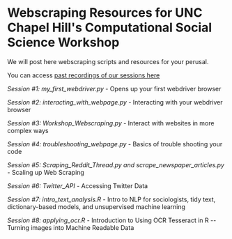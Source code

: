 # Webscraping Resources for UNC Chapel Hill's Computational Social Science Workshop
We will post here webscraping scripts and resources for your perusal. 

You can access [past recordings of our sessions here](https://youtube.com/playlist?list=PLz3DI2asxT9qff2Bb7pi35yb_6ImhQc_2)

*Session #1: my_first_webdriver.py* - Opens up your first webdriver browser

*Session #2: interacting_with_webpage.py* - Interacting with your webdriver browser

*Session #3: Workshop_Webscraping.py* - Interact with websites in more complex ways

*Session #4: troubleshooting_webpage.py* - Basics of trouble shooting your code

*Session #5: Scraping_Reddit_Thread.py and scrape_newspaper_articles.py* - Scaling up Web Scraping

*Session #6: Twitter_API* - Accessing Twitter Data 

*Session #7: intro_text_analysis.R* - Intro to NLP for sociologists, tidy text, dictionary-based models, and unsupervised machine learning 

*Session #8: applying_ocr.R* - Introduction to Using OCR Tesseract in R -- Turning images into Machine Readable Data
